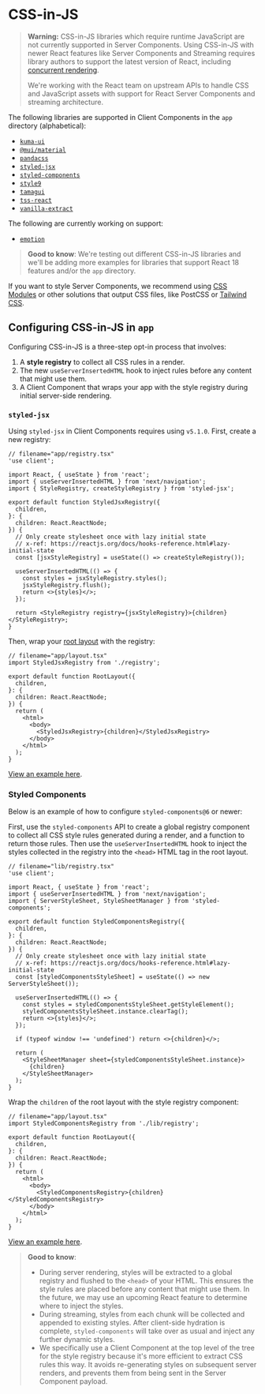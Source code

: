 # CSS-in-JS

> **Warning:** CSS-in-JS libraries which require runtime JavaScript are not currently supported in Server Components.
> Using CSS-in-JS with newer React features like Server Components and Streaming requires library authors to support the latest version of React, including [concurrent rendering](https://react.dev/blog/2022/03/29/react-v18#what-is-concurrent-react).
>
> We're working with the React team on upstream APIs to handle CSS and JavaScript assets with support for React Server Components and streaming architecture.

The following libraries are supported in Client Components in the `app` directory (alphabetical):

- [`kuma-ui`](https://kuma-ui.com)
- [`@mui/material`](https://mui.com/material-ui/guides/next-js-app-router/)
- [`pandacss`](https://panda-css.com)
- [`styled-jsx`](#styled-jsx)
- [`styled-components`](#styled-components)
- [`style9`](https://github.com/johanholmerin/style9)
- [`tamagui`](https://tamagui.dev/docs/guides/next-js#server-components)
- [`tss-react`](https://tss-react.dev/)
- [`vanilla-extract`](https://github.com/vercel/next.js/tree/canary/examples/with-vanilla-extract)

The following are currently working on support:

- [`emotion`](https://github.com/emotion-js/emotion/issues/2928)

> **Good to know**: We're testing out different CSS-in-JS libraries and we'll be adding more examples for libraries that support React 18 features and/or the `app` directory.

If you want to style Server Components, we recommend using [CSS Modules](/guide/styling/css-modules) or other solutions that output CSS files, like PostCSS or [Tailwind CSS](/guide/styling/tailwind-css).

## Configuring CSS-in-JS in `app`

Configuring CSS-in-JS is a three-step opt-in process that involves:

1. A **style registry** to collect all CSS rules in a render.
2. The new `useServerInsertedHTML` hook to inject rules before any content that might use them.
3. A Client Component that wraps your app with the style registry during initial server-side rendering.

### `styled-jsx`

Using `styled-jsx` in Client Components requires using `v5.1.0`.
First, create a new registry:

```tsx
// filename="app/registry.tsx"
'use client';

import React, { useState } from 'react';
import { useServerInsertedHTML } from 'next/navigation';
import { StyleRegistry, createStyleRegistry } from 'styled-jsx';

export default function StyledJsxRegistry({
  children,
}: {
  children: React.ReactNode;
}) {
  // Only create stylesheet once with lazy initial state
  // x-ref: https://reactjs.org/docs/hooks-reference.html#lazy-initial-state
  const [jsxStyleRegistry] = useState(() => createStyleRegistry());

  useServerInsertedHTML(() => {
    const styles = jsxStyleRegistry.styles();
    jsxStyleRegistry.flush();
    return <>{styles}</>;
  });

  return <StyleRegistry registry={jsxStyleRegistry}>{children}</StyleRegistry>;
}
```

Then, wrap your [root layout](/guide/routing/pages-and-layouts#root-layout-required) with the registry:

```tsx
// filename="app/layout.tsx"
import StyledJsxRegistry from './registry';

export default function RootLayout({
  children,
}: {
  children: React.ReactNode;
}) {
  return (
    <html>
      <body>
        <StyledJsxRegistry>{children}</StyledJsxRegistry>
      </body>
    </html>
  );
}
```

[View an example here](https://github.com/vercel/app-playground/tree/main/app/styling/styled-jsx).

### Styled Components

Below is an example of how to configure `styled-components@6` or newer:

First, use the `styled-components` API to create a global registry component to collect all CSS style rules generated during a render, and a function to return those rules.
Then use the `useServerInsertedHTML` hook to inject the styles collected in the registry into the `<head>` HTML tag in the root layout.

```tsx
// filename="lib/registry.tsx"
'use client';

import React, { useState } from 'react';
import { useServerInsertedHTML } from 'next/navigation';
import { ServerStyleSheet, StyleSheetManager } from 'styled-components';

export default function StyledComponentsRegistry({
  children,
}: {
  children: React.ReactNode;
}) {
  // Only create stylesheet once with lazy initial state
  // x-ref: https://reactjs.org/docs/hooks-reference.html#lazy-initial-state
  const [styledComponentsStyleSheet] = useState(() => new ServerStyleSheet());

  useServerInsertedHTML(() => {
    const styles = styledComponentsStyleSheet.getStyleElement();
    styledComponentsStyleSheet.instance.clearTag();
    return <>{styles}</>;
  });

  if (typeof window !== 'undefined') return <>{children}</>;

  return (
    <StyleSheetManager sheet={styledComponentsStyleSheet.instance}>
      {children}
    </StyleSheetManager>
  );
}
```

Wrap the `children` of the root layout with the style registry component:

```tsx
// filename="app/layout.tsx"
import StyledComponentsRegistry from './lib/registry';

export default function RootLayout({
  children,
}: {
  children: React.ReactNode;
}) {
  return (
    <html>
      <body>
        <StyledComponentsRegistry>{children}</StyledComponentsRegistry>
      </body>
    </html>
  );
}
```

[View an example here](https://github.com/vercel/app-playground/tree/main/app/styling/styled-components).

> **Good to know**:
>
> - During server rendering, styles will be extracted to a global registry and flushed to the `<head>` of your HTML.
>   This ensures the style rules are placed before any content that might use them.
>   In the future, we may use an upcoming React feature to determine where to inject the styles.
> - During streaming, styles from each chunk will be collected and appended to existing styles.
>   After client-side hydration is complete, `styled-components` will take over as usual and inject any further dynamic styles.
> - We specifically use a Client Component at the top level of the tree for the style registry because it's more efficient to extract CSS rules this way.
>   It avoids re-generating styles on subsequent server renders, and prevents them from being sent in the Server Component payload.
